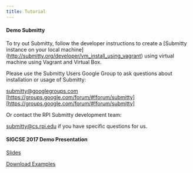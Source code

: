 ```yaml
---
title: Tutorial
---
```


#### Demo Submitty

To try out Submitty, follow the developer instructions to create a
[Submitty instance on your local machine]
(http://submitty.org/developer/vm_install_using_vagrant)
using virtual machine using Vagrant and Virtual Box.

Please use the Submitty Users Google Group to ask questions about
installation or usage of Submitty:

[submitty@googlegroups.com](mailto:submitty@googlegroups.com)
[https://groups.google.com/forum/#!forum/submitty][https://groups.google.com/forum/#!forum/submitty]

Or contact the RPI Submitty development team:

[submitty@cs.rpi.edu](mailto:submitty@cs.rpi.edu)
if you have specific questions for us.





#### SIGCSE 2017 Demo Presentation


[Slides](https://github.com/Submitty/Tutorial/raw/master/presentation/Submitty%20Demo%20SIGCSE%20March%2010%202017.pdf)
  
[Download Examples](https://github.com/Submitty/Tutorial/archive/master.zip)



